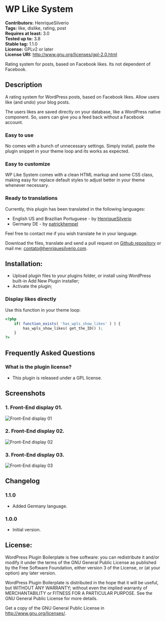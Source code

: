 # WP Like System

**Contributors:** HenriqueSilverio  
**Tags:** like, dislike, rating, post  
**Requires at least:** 3.0  
**Tested up to:** 3.8  
**Stable tag:** 1.1.0  
**License:** GPLv2 or later  
**License URI:** http://www.gnu.org/licenses/gpl-2.0.html  

Rating system for posts, based on Facebook likes. Its not dependent of Facebook.

## Description

A rating system for WordPress posts, based on Facebook likes. Allow users like (and undo) your blog posts.

The users likes are saved directly on your database, like a WordPress native component. So, users can give you a feed back without a Facebook account.

### Easy to use

No comes with a bunch of unnecessary settings. Simply install, paste the plugin snippet in your theme loop and its works as expected.

### Easy to customize

WP Like System comes with a clean HTML markup and some CSS class, making easy for replace default styles to adjust better in your theme whenever necessary.

### Ready to translations

Currently, this plugin has been translated in the following languages:

* English US and Brazilian Portuguese - by [HenriqueSilverio](https://github.com/HenriqueSilverio)
* Germany DE - by [patrickhempel](https://github.com/patrickhempel)

Feel free to contact me if you wish translate he in your language.

Download the files, translate and send a pull request on [Github repository](https://github.com/HenriqueSilverio/wp-like-system) or mail me: <contato@henriquesilverio.com>.

## Installation:

* Upload plugin files to your plugins folder, or install using WordPress built-in Add New Plugin installer;
* Activate the plugin;

### Display likes directly

Use this function in your theme loop:

```php
<?php
	if( function_exists( 'has_wpls_show_likes' ) ) {
		has_wpls_show_likes( get_the_ID() );
	}
?>
```

## Frequently Asked Questions

### What is the plugin license?

* This plugin is released under a GPL license.

## Screenshots

### 1. Front-End display 01.
![Front-End display 01](http://s.w.org/plugins/wp-like-system/screenshot-1.png)

### 2. Front-End display 02.
![Front-End display 02](http://s.w.org/plugins/wp-like-system/screenshot-2.png)

### 3. Front-End display 03.
![Front-End display 03](http://s.w.org/plugins/wp-like-system/screenshot-3.png)

## Changelog ##

### 1.1.0

* Added Germany language.

### 1.0.0

* Initial version.

## License: ##

WordPress Plugin Boilerplate is free software: you can redistribute it and/or modify it under the terms of the GNU General Public License as published
by the Free Software Foundation, either version 3 of the License, or (at your option) any later version.

WordPress Plugin Boilerplate is distributed in the hope that it will be useful, but WITHOUT ANY WARRANTY; without even the implied warranty of
MERCHANTABILITY or FITNESS FOR A PARTICULAR PURPOSE. See the GNU General Public License for more details.

Get a copy of the GNU General Public License in <http://www.gnu.org/licenses/>.

